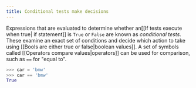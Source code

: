 ```yaml
---
title: Conditional tests make decisions
---
```


Expressions that are evaluated to determine whether an[[If tests execute when true| if statement]] is `True` or `False` are known as *conditional tests*. These examine an exact set of conditions and decide which action to take using [[Bools are either true or false|boolean values]]. A set of symbols called [[Operators compare values|operators]] can be used for comparison, such as `==` for "equal to".

```python
>>> car = 'bmw'
>>> car == 'bmw'
True
```

